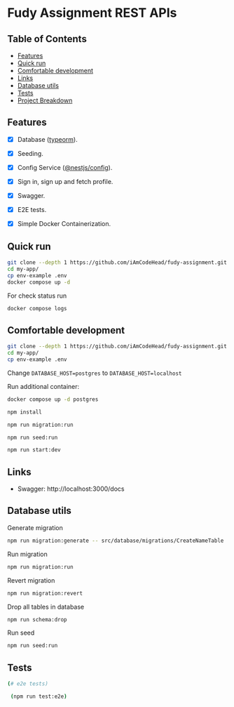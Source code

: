 # Fudy Assignment REST APIs

## Table of Contents

- [Features](#features)
- [Quick run](#quick-run)
- [Comfortable development](#comfortable-development)
- [Links](#links)
- [Database utils](#database-utils)
- [Tests](#tests)
- [Project Breakdown](https://github.com/iAmCodeHead/fudy-assignment/tree/master/docs)

## Features

- [x] Database ([typeorm](https://www.npmjs.com/package/typeorm)).
- [x] Seeding.
- [x] Config Service ([@nestjs/config](https://www.npmjs.com/package/@nestjs/config)).
- [x] Sign in, sign up and fetch profile.
- [x] Swagger.
- [x] E2E tests.
- [x] Simple Docker Containerization.


## Quick run

```bash
git clone --depth 1 https://github.com/iAmCodeHead/fudy-assignment.git my-app
cd my-app/
cp env-example .env
docker compose up -d
```

For check status run

```bash
docker compose logs
```

## Comfortable development

```bash
git clone --depth 1 https://github.com/iAmCodeHead/fudy-assignment.git my-app
cd my-app/
cp env-example .env
```

Change `DATABASE_HOST=postgres` to `DATABASE_HOST=localhost`

Run additional container:

```bash
docker compose up -d postgres
```

```bash
npm install

npm run migration:run

npm run seed:run

npm run start:dev
```

## Links

- Swagger: http://localhost:3000/docs

## Database utils

Generate migration

```bash
npm run migration:generate -- src/database/migrations/CreateNameTable 
```

Run migration

```bash
npm run migration:run
```

Revert migration

```bash
npm run migration:revert
```

Drop all tables in database

```bash
npm run schema:drop
```

Run seed

```bash
npm run seed:run
```

## Tests

```bash
(# e2e tests)

 (npm run test:e2e)
```
